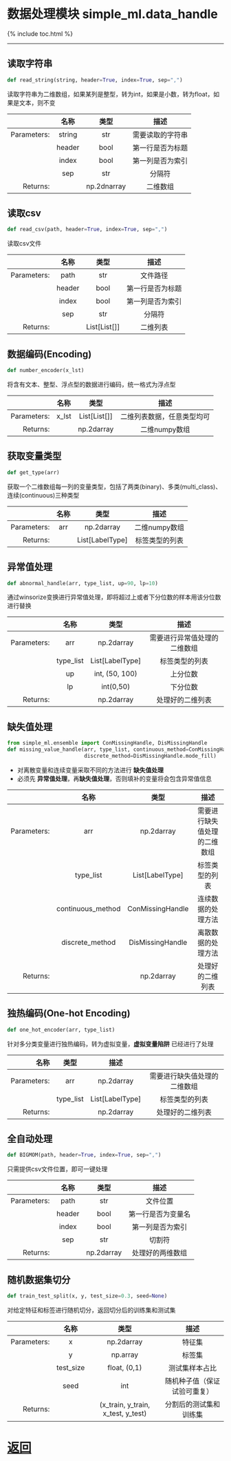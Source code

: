 
# 数据处理模块 **simple_ml.data_handle**

{% include toc.html %}


* * *

## 读取字符串

```python
def read_string(string, header=True, index=True, sep=",")
```

读取字符串为二维数组，如果某列是整型，转为int，如果是小数，转为float，如果是文本，则不变


|             |  名称  |    类型     |      描述       |
|------------:|:------:|:-----------:|:---------------:|
| Parameters: | string |     str     | 需要读取的字符串 |
|             | header |    bool     | 第一行是否为标题 |
|             | index  |    bool     | 第一列是否为索引 |
|             |  sep   |     str     |      分隔符      |
|    Returns: |        | np.2dnarray |     二维数组     |

## 读取csv

```python
def read_csv(path, header=True, index=True, sep=",")
```

读取csv文件

|             |  名称  |     类型     |      描述       |
|------------:|:------:|:------------:|:---------------:|
| Parameters: |  path  |     str      |     文件路径     |
|             | header |     bool     | 第一行是否为标题 |
|             | index  |     bool     | 第一列是否为索引 |
|             |  sep   |     str      |      分隔符      |
|    Returns: |        | List[List[]] |     二维列表     |


## 数据编码(Encoding)


```python
def number_encoder(x_lst)
```

将含有文本、整型、浮点型的数据进行编码，统一格式为浮点型

|             | 名称  |     类型     |           描述           |
|------------:|:-----:|:------------:|:------------------------:|
| Parameters: | x_lst | List[List[]] | 二维列表数据，任意类型均可 |
|    Returns: |       |  np.2darray  |       二维numpy数组       |

## 获取变量类型

```python
def get_type(arr)
```

获取一个二维数组每一列的变量类型，包括了两类(binary)、多类(multi_class)、连续(continuous)三种类型

|             | 名称 |       类型       |     描述      |
|------------:|:----:|:---------------:|:------------:|
| Parameters: | arr  |   np.2darray    | 二维numpy数组 |
|    Returns: |      | List[LabelType] | 标签类型的列表 |


## 异常值处理

```python
def abnormal_handle(arr, type_list, up=90, lp=10)
```

通过winsorize变换进行异常值处理，即将超过上或者下分位数的样本用该分位数进行替换

|             |   名称    |      类型       |           描述            |
|------------:|:---------:|:---------------:|:-------------------------:|
| Parameters: |    arr    |   np.2darray    | 需要进行异常值处理的二维数组 |
|             | type_list | List[LabelType] |       标签类型的列表       |
|             |    up     | int, (50, 100)  |          上分位数          |
|             |    lp     |    int(0,50)    |          下分位数          |
|    Returns: |           |   np.2darray    |      处理好的二维列表      |


## 缺失值处理

```python
from simple_ml.ensemble import ConMissingHandle, DisMissingHandle
def missing_value_handle(arr, type_list, continuous_method=ConMissingHandle.mean_fill,
                         discrete_method=DisMissingHandle.mode_fill)
```

- 对离散变量和连续变量采取不同的方法进行 **缺失值处理**
- 必须先 **异常值处理**，再**缺失值处理**，否则填补的变量将会包含异常值信息

|             |       名称        |       类型       |           描述            |
|------------:|:-----------------:|:----------------:|:-------------------------:|
| Parameters: |        arr        |    np.2darray    | 需要进行缺失值处理的二维数组 |
|             |     type_list     | List[LabelType]  |       标签类型的列表       |
|             | continuous_method | ConMissingHandle |     连续数据的处理方法      |
|             |  discrete_method  | DisMissingHandle |     离散数据的处理方法      |
|    Returns: |                   |    np.2darray    |      处理好的二维列表      |


## 独热编码(One-hot Encoding)

```python
def one_hot_encoder(arr, type_list)
```

针对多分类变量进行独热编码，转为虚拟变量，**虚拟变量陷阱** 已经进行了处理


|        名称 |   类型    |      描述       |                           |
|------------:|:---------:|:---------------:|:-------------------------:|
| Parameters: |    arr    |   np.2darray    | 需要进行缺失值处理的二维数组 |
|             | type_list | List[LabelType] |       标签类型的列表       |
|    Returns: |           |   np.2darray    |      处理好的二维列表      |


## 全自动处理

```python
def BIGMOM(path, header=True, index=True, sep=",")
```

只需提供csv文件位置，即可一键处理

|             |  名称  |    类型    |       描述       |
|------------:|:------:|:----------:|:----------------:|
| Parameters: |  path  |    str     |     文件位置      |
|             | header |    bool    | 第一行是否为变量名 |
|             | index  |    bool    | 第一列是否为索引  |
|             |  sep   |    str     |      切割符       |
|    Returns: |        | np.2darray | 处理好的两维数组  |

## 随机数据集切分

```python
def train_test_split(x, y, test_size=0.3, seed=None)
```

对给定特征和标签进行随机切分，返回切分后的训练集和测试集

|             |   名称    |                类型                |           描述            |
|------------:|:---------:|:----------------------------------:|:-------------------------:|
| Parameters: |     x     |             np.2darray             |           特征集           |
|             |     y     |              np.array              |           标签集           |
|             | test_size |            float, (0,1)            |       测试集样本占比       |
|             |   seed    |                int                 | 随机种子值（保证试验可重复） |
|    Returns: |           | (x_train, y_train, x_test, y_test) |   分割后的测试集和训练集    |


# [返回](../index.md)


